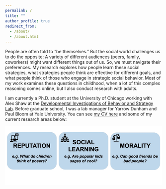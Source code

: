 ```yaml
---
permalink: /
title: ""
author_profile: true
redirect_from: 
  - /about/
  - /about.html
---
```


People are often told to “be themselves.” But the social world challenges us to do the opposite: A variety of different audiences (peers, family, coworkers) might want different things out of us. So, we must navigate their preferences. My research explores how people learn these social strategies, what strategies people think are effective for different goals, and what people think of those who engage in strategic social behavior. Most of my work examines these questions in childhood, when a lot of this complex reasoning comes online, but I also conduct research with adults.

I am currently a Ph.D. student at the University of Chicago working with Alex Shaw at the [Developmental Investigations of Behavior and Strategy Lab](https://www.dibslab.uchicago.edu/). Before graduate school, I was a lab manager for Yarrow Dunham and Paul Bloom at Yale University. You can see [my CV here](https://drive.google.com/file/d/1C5UxQPC2DjyGX-G4aenK1wVxXKGZ_oOQ/view?usp=sharing) and some of my current research areas below: 

![Research Interests For Site](/images/research-interests-for-site.png)



